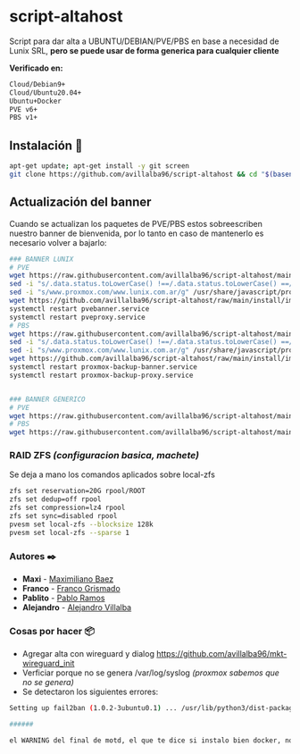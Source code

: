 # **script-altahost**

Script para dar alta a UBUNTU/DEBIAN/PVE/PBS en base a necesidad de Lunix SRL, **pero se puede usar de forma generica para cualquier cliente**

**Verificado en:**

```bash
Cloud/Debian9+
Cloud/Ubuntu20.04+
Ubuntu+Docker
PVE v6+
PBS v1+
```

## **Instalación** 🔧

```bash
apt-get update; apt-get install -y git screen
git clone https://github.com/avillalba96/script-altahost && cd "$(basename "$_" .git)" && cd install && ./alta.lunixstart.sh
```

## **Actualización del banner**

Cuando se actualizan los paquetes de PVE/PBS estos sobreescriben nuestro banner de bienvenida, por lo tanto en caso de mantenerlo es necesario volver a bajarlo:

```bash
### BANNER LUNIX
# PVE
wget https://raw.githubusercontent.com/avillalba96/script-altahost/main/install/systemd/pvebanner-service -O /usr/bin/pvebanner && chmod +x /usr/bin/pvebanner
sed -i "s/.data.status.toLowerCase() !==/.data.status.toLowerCase() ==/g" /usr/share/javascript/proxmox-widget-toolkit/proxmoxlib.js
sed -i "s/www.proxmox.com/www.lunix.com.ar/g" /usr/share/javascript/proxmox-widget-toolkit/proxmoxlib.js
wget https://github.com/avillalba96/script-altahost/raw/main/install/images/proxmox_logo.png -O /usr/share/pve-manager/images/proxmox_logo.png
systemctl restart pvebanner.service
systemctl restart pveproxy.service
# PBS
wget https://raw.githubusercontent.com/avillalba96/script-altahost/main/install/systemd/pbsbanner-service -O /usr/lib/x86_64-linux-gnu/proxmox-backup/proxmox-backup-banner && chmod +x /usr/lib/x86_64-linux-gnu/proxmox-backup/proxmox-backup-banner
sed -i "s/.data.status.toLowerCase() !==/.data.status.toLowerCase() ==/g" /usr/share/javascript/proxmox-widget-toolkit/proxmoxlib.js
sed -i "s/www.proxmox.com/www.lunix.com.ar/g" /usr/share/javascript/proxmox-widget-toolkit/proxmoxlib.js
wget https://github.com/avillalba96/script-altahost/raw/main/install/images/proxmox_logo.png -O /usr/share/javascript/proxmox-backup/images/proxmox_logo.png
systemctl restart proxmox-backup-banner.service
systemctl restart proxmox-backup-proxy.service


### BANNER GENERICO
# PVE
wget https://raw.githubusercontent.com/avillalba96/script-altahost/main/install/systemd/pvebanner-service_example -O /usr/bin/pvebanner && chmod +x /usr/bin/pvebanner && systemctl restart pvebanner.service
# PBS
wget https://raw.githubusercontent.com/avillalba96/script-altahost/main/install/systemd/pbsbanner-service_example -O /usr/lib/x86_64-linux-gnu/proxmox-backup/proxmox-backup-banner && chmod +x /usr/lib/x86_64-linux-gnu/proxmox-backup/proxmox-backup-banner && systemctl restart proxmox-backup-banner.service
```

### **RAID ZFS *(configuracion basica, machete)***

Se deja a mano los comandos aplicados sobre local-zfs

```bash
zfs set reservation=20G rpool/ROOT
zfs set dedup=off rpool
zfs set compression=lz4 rpool
zfs set sync=disabled rpool
pvesm set local-zfs --blocksize 128k
pvesm set local-zfs --sparse 1
```

### **Autores** ✒️

* **Maxi** - [Maximiliano Baez](https://github.com/MaximilianoBz)
* **Franco** - [Franco Grismado](https://github.com/fgrismado)
* **Pablito** - [Pablo Ramos](https://github.com/avillalba96)
* **Alejandro** - [Alejandro Villalba](https://github.com/avillalba96)

### **Cosas por hacer** 📦

* Agregar alta con wireguard y dialog <https://github.com/avillalba96/mkt-wireguard_init>
* Verficiar porque no se genera /var/log/syslog *(proxmox sabemos que no se genera)*
* Se detectaron los siguientes errores:

```bash
Setting up fail2ban (1.0.2-3ubuntu0.1) ... /usr/lib/python3/dist-packages/fail2ban/tests/fail2banregextestcase.py:224: SyntaxWarning: invalid escape sequence '\s' "1490349000 test failed.dns.ch", "^\s*test <F-ID>\S+</F-ID>" /usr/lib/python3/dist-packages/fail2ban/tests/fail2banregextestcase.py:435: SyntaxWarning: invalid escape sequence '\S' '^'+prefix+'<F-ID>User <F-USER>\S+</F-USER></F-ID> not allowed\n' /usr/lib/python3/dist-packages/fail2ban/tests/fail2banregextestcase.py:443: SyntaxWarning: invalid escape sequence '\S' '^'+prefix+'User <F-USER>\S+</F-USER> not allowed\n' /usr/lib/python3/dist-packages/fail2ban/tests/fail2banregextestcase.py:444: SyntaxWarning: invalid escape sequence '\d' '^'+prefix+'Received disconnect from <F-ID><ADDR> port \d+</F-ID>' /usr/lib/python3/dist-packages/fail2ban/tests/fail2banregextestcase.py:451: SyntaxWarning: invalid escape sequence '\s' _test_variants('common', prefix="\s*\S+ sshd\[<F-MLFID>\d+</F-MLFID>\]:\s+") /usr/lib/python3/dist-packages/fail2ban/tests/fail2banregextestcase.py:537: SyntaxWarning: invalid escape sequence '\[' 'common[prefregex="^svc\[<F-MLFID>\d+</F-MLFID>\] connect <F-CONTENT>.+</F-CONTENT>$"' /usr/lib/python3/dist-packages/fail2ban/tests/servertestcase.py:1375: SyntaxWarning: invalid escape sequence '\s' "{ nft -a list chain inet f2b-table f2b-chain | grep -oP '@addr-set-j-w-nft-mp\s+.*\s+\Khandle\s+(\d+)$'; } | while read -r hdl; do", /usr/lib/python3/dist-packages/fail2ban/tests/servertestcase.py:1378: SyntaxWarning: invalid escape sequence '\s' "{ nft -a list chain inet f2b-table f2b-chain | grep -oP '@addr6-set-j-w-nft-mp\s+.*\s+\Khandle\s+(\d+)$'; } | while read -r hdl; do", /usr/lib/python3/dist-packages/fail2ban/tests/servertestcase.py:1421: SyntaxWarning: invalid escape sequence '\s' "{ nft -a list chain inet f2b-table f2b-chain | grep -oP '@addr-set-j-w-nft-ap\s+.*\s+\Khandle\s+(\d+)$'; } | while read -r hdl; do", /usr/lib/python3/dist-packages/fail2ban/tests/servertestcase.py:1424: SyntaxWarning: invalid escape sequence '\s' "{ nft -a list chain inet f2b-table f2b-chain | grep -oP '@addr6-set-j-w-nft-ap\s+.*\s+\Khandle\s+(\d+)$'; } | while read -r hdl; do", Created symlink /etc/systemd/system/multi-user.target.wants/fail2ban.service → /usr/lib/systemd/system/fail2ban.service. Setting up python3-pyinotify (0.9.6-2ubuntu1) ... Processing triggers for man-db (2.12.0-4build2) ...

######

el WARNING del final de motd, el que te dice si instalo bien docker, no tiene color.
```
